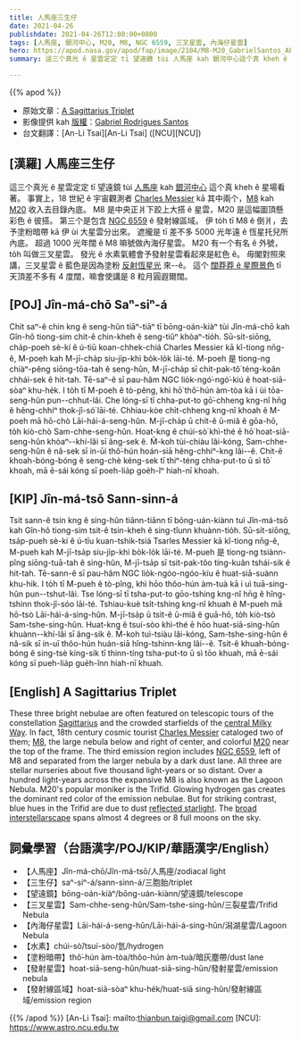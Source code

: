 ```yaml
---
title: 人馬座三生仔
date: 2021-04-26
publishdate: 2021-04-26T12:00:00+0800
tags: [人馬座, 銀河中心, M20, M8, NGC 6559, 三叉星雲, 內海仔星雲]
hero: https://apod.nasa.gov/apod/fap/image/2104/M8-M20_GabrielSantos_APOD1024.jpg
summary: 這三个真光 ê 星雲定定 tī 望遠鏡 tùi 人馬座 kah 銀河中心這个真 kheh ê 星場看著。事實上，18 世紀 ê 宇宙觀測者 Charles Messier kā 其中兩个，M8 kah M20 收入去目錄內底。

---
```


{{% apod %}}

- 原始文章：[A Sagittarius Triplet](https://apod.nasa.gov/apod/ap210426.html)
- 影像提供 kah [版權][copyright]：[Gabriel Rodrigues Santos](https://www.astrobin.com/users/grsotnas/)
- 台文翻譯：[An-Li Tsai][An-Li Tsai] ([NCU][NCU])

## [漢羅] 人馬座三生仔
這三个真光 ê 星雲定定 tī 望遠鏡 tùi [人馬座][Sagittarius] kah [銀河中心][central Milky Way] 這个真 kheh ê 星場看著。
事實上，18 世紀 ê 宇宙觀測者 [Charles Messier][Charles Messier] kā 其中兩个，[M8][M8] kah [M20][M20] 收入去目錄內底。
M8 是中央正爿下跤上大搭 ê 星雲，M20 是這幅圖頂懸彩色 ê 彼搭。
第三个是包含 [NGC 6559][NGC 6559] ê 發射線區域。
伊 to̍h tī M8 ê 倒爿，去予塗粉暗帶 kā 伊 ùi 大星雲分出來。
遮攏是 tī 差不多 5000 光年遠 ê 恆星托兒所內底。
超過 1000 光年闊 ê M8 嘛號做內海仔星雲。
M20 有一个有名 ê 外號，to̍h 叫做三叉星雲。
發光 ê 水素氣體會予發射星雲看起來是紅色 ê。
毋閣對照來講，三叉星雲 ê 藍色是因為塗粉 [反射恆星光][reflected starlight] 來--ê。
這个 [闊莽莽 ê 星際景色][broad interstellarscape] tī 天頂差不多有 4 度闊，嘛會使講是 8 粒月圓遐爾闊。


## [POJ] Jîn-má-chō Saⁿ-siⁿ-á
Chit saⁿ-ê chin kng ê seng-hûn tiāⁿ-tiāⁿ tī bōng-oán-kiàⁿ tùi Jîn-má-chō kah Gîn-hô tiong-sim chit-ê chin-kheh ê seng-tiûⁿ khòaⁿ-tio̍h.
Sū-si̍t-siōng, cha̍p-poeh sè-kí ê ú-tiū koan-chhek-chiá Charles Messier kā kî-tiong nn̄g-ê, M-poeh kah M-jī-cha̍p siu-ji̍p-khì bo̍k-lo̍k lāi-té.
M-poeh 是 tiong-ng chiàⁿ-pêng siōng-tōa-tah ê seng-hûn, M-jī-cha̍p sī chit-pak-tô͘ téng-koân chhái-sek ê hit-tah.
Tē-saⁿ-ê sī pau-hâm NGC lio̍k-ngó͘-ngó͘-kiú ê hoat-siā-sòaⁿ khu-he̍k.
I to̍h tī M-poeh ê tò-pêng, khì hō͘ thô͘-hún àm-tòa kā i ùi tōa-seng-hûn pun--chhut-lâi.
Che lóng-sī tī chha-put-to gō͘-chheng kng-nî hn̄g ê hêng-chhiⁿ thok-jî-só͘ lāi-té.
Chhiau-kòe chi̍t-chheng kng-nî khoah ê M-poeh mā hō-chò Lāi-hái-á-seng-hûn.
M-jī-cha̍p ū chi̍t-ê ū-miâ ê gōa-hō, to̍h kiò-chò Sam-chhe-seng-hûn.
Hoat-kng ê chúi-sò͘ khì-thé ē hō͘ hoat-siā-seng-hûn khòaⁿ--khí-lâi sī âng-sek ê.
M̄-koh tùi-chiàu lâi-kóng, Sam-chhe-seng-hûn ê nâ-sek sī in-ūi thô͘-hún hoán-siā hêng-chhiⁿ-kng lâi--ê.
Chit-ê khoah-bóng-bóng ê seng-chè kéng-sek tī thiⁿ-téng chha-put-to ū sì tō͘ khoah, mā ē-sái kóng sī poeh-lia̍p goe̍h-îⁿ hiah-nī khoah.


## [KIP] Jîn-má-tsō Sann-sinn-á
Tsit sann-ê tsin kng ê sing-hûn tiānn-tiānn tī bōng-uán-kiànn tuì Jîn-má-tsō kah Gîn-hô tiong-sim tsit-ê tsin-kheh ê sing-tîunn khuànn-tio̍h.
Sū-si̍t-siōng, tsa̍p-pueh sè-kí ê ú-tīu kuan-tshik-tsiá Tsarles Messier kā kî-tiong nn̄g-ê, M-pueh kah M-jī-tsa̍p siu-ji̍p-khì bo̍k-lo̍k lāi-té.
M-pueh 是 tiong-ng tsiànn-pîng siōng-tuā-tah ê sing-hûn, M-jī-tsa̍p sī tsit-pak-tôo tíng-kuân tshái-sik ê hit-tah.
Tē-sann-ê sī pau-hâm NGC lio̍k-ngóo-ngóo-kíu ê huat-siā-suànn khu-hi̍k.
I to̍h tī M-pueh ê tò-pîng, khì hōo thôo-hún àm-tuà kā i uì tuā-sing-hûn pun--tshut-lâi.
Tse lóng-sī tī tsha-put-to gōo-tshing kng-nî hn̄g ê hîng-tshinn thok-jî-sóo lāi-té.
Tshiau-kuè tsi̍t-tshing kng-nî khuah ê M-pueh mā hō-tsò Lāi-hái-á-sing-hûn.
M-jī-tsa̍p ū tsi̍t-ê ū-miâ ê guā-hō, to̍h kiò-tsò Sam-tshe-sing-hûn.
Huat-kng ê tsuí-sòo khì-thé ē hōo huat-siā-sing-hûn khuànn--khí-lâi sī âng-sik ê.
M̄-koh tuì-tsiàu lâi-kóng, Sam-tshe-sing-hûn ê nâ-sik sī in-uī thôo-hún huán-siā hîng-tshinn-kng lâi--ê.
Tsit-ê khuah-bóng-bóng ê sing-tsè kíng-sik tī thinn-tíng tsha-put-to ū sì tōo khuah, mā ē-sái kóng sī pueh-lia̍p gue̍h-înn hiah-nī khuah.

## [English] A Sagittarius Triplet

These three bright nebulae are often featured on telescopic tours of the constellation [Sagittarius][Sagittarius] and the crowded starfields of the [central Milky Way][central Milky Way]. In fact, 18th century cosmic tourist [Charles Messier][Charles Messier] cataloged two of them; [M8][M8], the large nebula below and right of center, and colorful [M20][M20] near the top of the frame. The third emission region includes [NGC 6559][NGC 6559], left of M8 and separated from the larger nebula by a dark dust lane. All three are stellar nurseries about five thousand light-years or so distant. Over a hundred light-years across the expansive M8 is also known as the Lagoon Nebula. M20's popular moniker is the Trifid. Glowing hydrogen gas creates the dominant red color of the emission nebulae. But for striking contrast, blue hues in the Trifid are due to dust [reflected starlight][reflected starlight]. The [broad interstellarscape][broad interstellarscape] spans almost 4 degrees or 8 full moons on the sky.

## 詞彙學習（台語漢字/POJ/KIP/華語漢字/English）

- 【人馬座】Jîn-má-chō/Jîn-má-tsō/人馬座/zodiacal light
- 【三生仔】saⁿ-siⁿ-á/sann-sinn-á/三胞胎/triplet
- 【望遠鏡】bōng-oán-kiàⁿ/bōng-uán-kiànn/望遠鏡/telescope
- 【三叉星雲】Sam-chhe-seng-hûn/Sam-tshe-sing-hûn/三裂星雲/Trifid Nebula
- 【內海仔星雲】Lāi-hái-á-seng-hûn/Lāi-hái-á-sing-hûn/潟湖星雲/Lagoon Nebula
- 【水素】chúi-sò͘/tsuí-sòo/氫/hydrogen
- 【塗粉暗帶】thô͘-hún àm-tòa/thôo-hún àm-tuà/暗灰塵帶/dust lane
- 【發射星雲】hoat-siā-seng-hûn/huat-siā-sing-hûn/發射星雲/emission nebula
- 【發射線區域】hoat-siā-sòaⁿ khu-he̍k/huat-siā sing-hûn/發射線區域/emission region



{{% /apod %}}
[An-Li Tsai]: mailto:thianbun.taigi@gmail.com
[NCU]: https://www.astro.ncu.edu.tw

[copyright]: https://apod.nasa.gov/apod/fap/lib/about_apod.html#srapply

[Sagittarius]:http://www.hawastsoc.org/deepsky/sgr/index.html
[central Milky Way]:https://apod.nasa.gov/apod/fap/ap161110.html
[Charles Messier]:https://www.nasa.gov/content/explore-the-night-sky-hubble-s-messier-catalog-bio
[M8]:https://apod.nasa.gov/apod/fap/ap160909.html
[M20]:https://apod.nasa.gov/apod/fap/ap170628.html
[NGC 6559]:https://apod.nasa.gov/apod/fap/ap040629.html
[reflected starlight]:https://apod.nasa.gov/apod/fap/ap011228.html
[broad interstellarscape]:https://www.astrobin.com/6rgy7h/?nc=user
